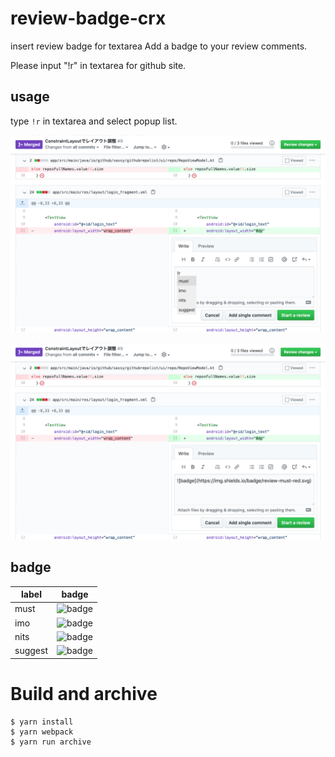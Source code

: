 # review-badge-crx

insert review badge for textarea
Add a badge to your review comments.

Please input "!r" in textarea for github site.


## usage

type `!r` in textarea and select popup list.


![screenshot1](https://github.com/sassy/review-badge-crx/blob/master/screenshot/screenshot1.png)


![screenshot2](https://github.com/sassy/review-badge-crx/blob/master/screenshot/screenshot2.png)



## badge
|label |badge |
|-------|-------|
|must |![badge](https://img.shields.io/badge/review-must-red.svg) |
|imo |![badge](https://img.shields.io/badge/review-imo-orange.svg) |
|nits |![badge](https://img.shields.io/badge/review-nits-green.svg) |
|suggest |![badge](https://img.shields.io/badge/review-suggestion-blue.svg) |

# Build and archive

```
$ yarn install
$ yarn webpack
$ yarn run archive
```



